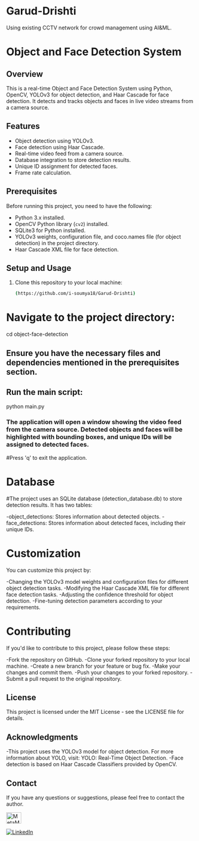 # Garud-Drishti
Using existing CCTV network for crowd management using AI&amp;ML.
# Object and Face Detection System

## Overview

This is a real-time Object and Face Detection System using Python, OpenCV, YOLOv3 for object detection, and Haar Cascade for face detection. It detects and tracks objects and faces in live video streams from a camera source.

## Features

- Object detection using YOLOv3.
- Face detection using Haar Cascade.
- Real-time video feed from a camera source.
- Database integration to store detection results.
- Unique ID assignment for detected faces.
- Frame rate calculation.

## Prerequisites

Before running this project, you need to have the following:

- Python 3.x installed.
- OpenCV Python library (`cv2`) installed.
- SQLite3 for Python installed.
- YOLOv3 weights, configuration file, and coco.names file (for object detection) in the project directory.
- Haar Cascade XML file for face detection.

## Setup and Usage

1. Clone this repository to your local machine:

   ```bash
   (https://github.com/i-soumya18/Garud-Drishti)


# Navigate to the project directory:
cd object-face-detection

## Ensure you have the necessary files and dependencies mentioned in the prerequisites section.

## Run the main script:
python main.py

### The application will open a window showing the video feed from the camera source. Detected objects and faces will be highlighted with bounding boxes, and unique IDs will be assigned to detected faces.

#Press 'q' to exit the application.

# Database
#The project uses an SQLite database (detection_database.db) to store detection results. It has two tables:

-object_detections: Stores information about detected objects.
-face_detections: Stores information about detected faces, including their unique IDs.

# Customization
You can customize this project by:

-Changing the YOLOv3 model weights and configuration files for different object detection tasks.
-Modifying the Haar Cascade XML file for different face detection tasks.
-Adjusting the confidence threshold for object detection.
-Fine-tuning detection parameters according to your requirements.

# Contributing
If you'd like to contribute to this project, please follow these steps:

-Fork the repository on GitHub.
-Clone your forked repository to your local machine.
-Create a new branch for your feature or bug fix.
-Make your changes and commit them.
-Push your changes to your forked repository.
-Submit a pull request to the original repository.

## License
This project is licensed under the MIT License - see the LICENSE file for details.

## Acknowledgments
-This project uses the YOLOv3 model for object detection. For more information about YOLO, visit: YOLO: Real-Time Object Detection.
-Face detection is based on Haar Cascade Classifiers provided by OpenCV.

## Contact
If you have any questions or suggestions, please feel free to contact the author.

<a href="https://www.youtube.com/@MetaMinds-cgu" target="_blank">
  <img align="center" src="https://raw.githubusercontent.com/rahuldkjain/github-profile-readme-generator/master/src/images/icons/Social/youtube.svg" alt="MetaMinds-cgu" height="30" width="40" />

[![LinkedIn](https://img.shields.io/badge/LinkedIn-Soumyaranjan%20Sahoo-blue?style=for-the-badge&logo=linkedin)](www.linkedin.com/in/soumya-ranjan-sahoo-b06807248/)            

